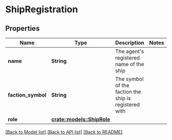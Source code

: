 # ShipRegistration

## Properties

Name | Type | Description | Notes
------------ | ------------- | ------------- | -------------
**name** | **String** | The agent's registered name of the ship | 
**faction_symbol** | **String** | The symbol of the faction the ship is registered with | 
**role** | [**crate::models::ShipRole**](ShipRole.md) |  | 

[[Back to Model list]](../README.md#documentation-for-models) [[Back to API list]](../README.md#documentation-for-api-endpoints) [[Back to README]](../README.md)


